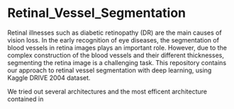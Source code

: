 # Retinal_Vessel_Segmentation

Retinal illnesses such as diabetic retinopathy (DR) are the main causes of vision loss. In the early recognition of eye diseases, the segmentation of blood vessels in retina images plays an important role. However, due to the complex construction of the blood vessels and their different thicknesses, segmenting the retina image is a challenging task. This repository contains our approach to retinal vessel segmentation with deep learning, using Kaggle DRIVE 2004 dataset.

We tried out several architectures and the most efficent architecture contained in 
